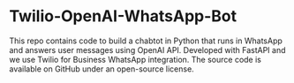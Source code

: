 # Twilio-OpenAI-WhatsApp-Bot
This repo contains code to build a chabtot in Python that runs in WhatsApp and answers user messages using OpenAI API. Developed with FastAPI and we use Twilio for Business WhatsApp integration. The source code is available on GitHub under an open-source license.
